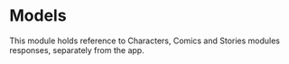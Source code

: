 # Models

This module holds reference to Characters, Comics and Stories modules responses, separately from the app.
